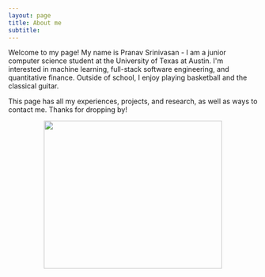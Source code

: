```yaml
---
layout: page
title: About me
subtitle: 
---
```


Welcome to my page! My name is Pranav Srinivasan - I am a junior computer science student at the University of Texas at Austin. I'm interested in machine learning, full-stack software engineering, and quantitative finance. Outside of school, I enjoy playing basketball and the classical guitar.

This page has all my experiences, projects, and research, as well as ways to contact me. Thanks for dropping by!


<p align="center">
  <img width="360" height="300" src="https://github.com/pranavSrini/pranavSrini.github.io/assets/26912795/12c199e9-7f1c-40b4-83c3-d7f7c6b6d574">
</p>

<div class="reveal">
  <div class="aboutme">
    <section data-markdown="aboutme.md" data-background-image="/assets/img/longorn.png"></section>
  </div>
</div>


